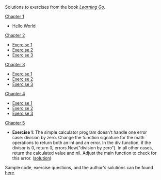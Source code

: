Solutions to exercises from the book _[Learning Go](https://www.oreilly.com/library/view/learning-go-2nd/9781098139285/)_.

<ins>Chapter 1</ins>
- [Hello World](./ch1/hello.go)

<ins>Chapter 2</ins>
- [Exercise 1](./ch2/ex1/main.go)
- [Exercise 2](./ch2/ex2/main.go)
- [Exercise 3](./ch2/ex3/main.go)

<ins>Chapter 3</ins>
- [Exercise 1](./ch3/ex1/main.go)
- [Exercise 2](./ch3/ex2/main.go)
- [Exercise 3](./ch3/ex3/main.go)

<ins>Chapter 4</ins>
- [Exercise 1](./ch4/ex1/main.go)
- [Exercise 2](./ch4/ex2/main.go)
- [Exercise 3](./ch4/ex3/main.go)

<ins>Chapter 5</ins>
- **Exercise 1**: The simple calculator program doesn't handle one error case: division by zero. Change the function signature for the math operations to return both an int and an error. In the div function, if the divisor is 0, return 0, errors.New("division by zero"). In all other cases, return the calculated value and nil. Adjust the main function to check for this error. ([solution](./ch5/ex1/main.go))

Sample code, exercise questions, and the author's solutions can be found [here](https://github.com/learning-go-book-2e).